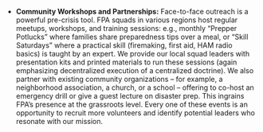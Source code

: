 - **Community Workshops and Partnerships:** Face-to-face outreach is a powerful pre-crisis tool. FPA squads in various regions host regular meetups, workshops, and training sessions: e.g., monthly “Prepper Potlucks” where families share preparedness tips over a meal, or “Skill Saturdays” where a practical skill (firemaking, first aid, HAM radio basics) is taught by an expert. We provide our local squad leaders with presentation kits and printed materials to run these sessions (again emphasizing decentralized execution of a centralized doctrine). We also partner with existing community organizations – for example, a neighborhood association, a church, or a school – offering to co-host an emergency drill or give a guest lecture on disaster prep. This ingrains FPA’s presence at the grassroots level. Every one of these events is an opportunity to recruit more volunteers and identify potential leaders who resonate with our mission.